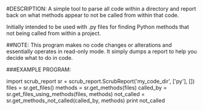 #DESCRIPTION:
A simple tool to parse all code within a directory and report back on what
methods appear to not be called from within that code.

Initially intended to be used with .py files for finding Python methods that
not being called from within a project.

##NOTE:
This program makes no code changes or alterations and essentially operates in
read-only mode. It simply dumps a report to help you decide what to do in code.

###EXAMPLE PROGRAM:

import scrub_report
sr = scrub_report.ScrubReport('my_code_dir', ['py'], [])
files = sr.get_files()
methods = sr.get_methods(files)
called_by = sr.get_files_using_methods(files, methods)
not_called = sr.get_methods_not_called(called_by, methods)
print not_called

